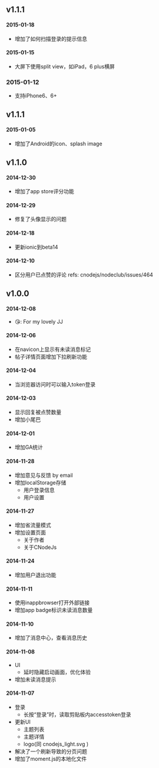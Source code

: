 

## v1.1.1
#### 2015-01-18
* 增加了如何扫描登录的提示信息

#### 2015-01-15
* 大屏下使用split view，如iPad，6 plus横屏

### 2015-01-12
* 支持iPhone6、6+

## v1.1.1

#### 2015-01-05
* 增加了Android的icon、splash image

## v1.1.0

#### 2014-12-30
* 增加了app store评分功能

#### 2014-12-29
* 修复了头像显示的问题

#### 2014-12-18
* 更新ionic到beta14

#### 2014-12-10
* 区分用户已点赞的评论 refs: cnodejs/nodeclub/issues/464

## v1.0.0

#### 2014-12-08
* 😘: For my lovely JJ

#### 2014-12-06
* 在navicon上显示有未读消息标记
* 帖子详情页面增加下拉刷新功能

#### 2014-12-04
* 当浏览器访问时可以输入token登录

#### 2014-12-03
* 显示回复被点赞数量
* 增加小尾巴

#### 2014-12-01
* 增加GA统计

#### 2014-11-28
* 增加意见与反馈 by email
* 增加localStorage存储
  * 用户登录信息
  * 用户设置

#### 2014-11-27
* 增加省流量模式
* 增加设置页面
  * 关于作者
  * 关于CNodeJs

#### 2014-11-24
* 增加用户退出功能

#### 2014-11-11
* 使用inappbrowser打开外部链接
* 增加app badge标识未读消息数量

#### 2014-11-10
* 增加了消息中心，查看消息历史

#### 2014-11-08
* UI
  * 延时隐藏启动画面，优化体验
* 增加未读消息提示

#### 2014-11-07
* 登录
  * 长按“登录”时，读取剪贴板内accesstoken登录
* 更新UI
  * 主题列表
  * 主题详情
  * logo(同 cnodejs_light.svg )
* 解决了一个刷新导致的分页问题
* 增加了moment.js的本地化文件

